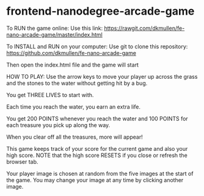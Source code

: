 frontend-nanodegree-arcade-game
===============================

To RUN the game online: Use this link:
https://rawgit.com/dkmullen/fe-nano-arcade-game/master/index.html

To INSTALL and RUN on your computer:
Use git to clone this repository:
https://github.com/dkmullen/fe-nano-arcade-game

Then open the index.html file and the game will start

HOW TO PLAY: Use the arrow keys to move your player up across the grass and 
the stones to the water without getting hit by a bug. 

You get THREE LIVES to start with.

Each time you reach the water, you earn an extra life. 

You get 200 POINTS whenever you reach the water and 100 POINTS for each 
treasure you pick up along the way.

When you clear off all the treasures, more will appear!

This game keeps track of your score for the current game and also your high
score. NOTE that the high score RESETS if you close or refresh the browser tab.

Your player image is chosen at random from the five images at the start of the
game. You may change your image at any time by clicking another image.